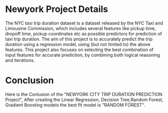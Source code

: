 # Newyork Project Details


The NYC taxi trip duration dataset is a dataset released by the NYC Taxi and Limousine Commission, which includes several features like pickup time, dropoff time, pickup coordinates etc as possible predictors for prediction of taxi trip duration. The aim of this project is to accurately predict the trip duration using a regression model, using (but not limited to) the above features. This project also focuses on selecting the best combination of input features for accurate prediction, by combining both logical reasoning and iterations.


# Conclusion

Here is the Conlusion of the "NEWYORK CITY TRIP DURATION PREDICTION Project", After creating the Linear Regression,
Decision Tree,Random Forest, Gradient Boosting models the best fit model is "RANDOM FOREST".

